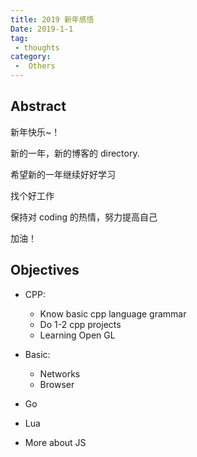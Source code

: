 ```yaml
---
title: 2019 新年感悟
Date: 2019-1-1
tag:
 - thoughts
category:
 -  Others
---
```


## Abstract

新年快乐~！

新的一年，新的博客的 directory.

希望新的一年继续好好学习

找个好工作

保持对 coding 的热情，努力提高自己

加油！

## Objectives

- CPP:
  - Know basic cpp language grammar
  - Do 1-2 cpp projects
  - Learning Open GL

- Basic:
  - Networks
  - Browser

- Go

- Lua

- More about JS